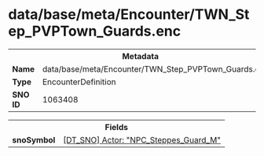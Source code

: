 <h1>data/base/meta/Encounter/TWN_Step_PVPTown_Guards.enc</h1><table><tr><th colspan="100%">Metadata</th></tr><tr><td><b>Name</b></td><td>data/base/meta/Encounter/TWN_Step_PVPTown_Guards.enc</td></tr><tr><td><b>Type</b></td><td>EncounterDefinition</td></tr><tr><td><b>SNO ID</b></td><td>1063408</td></tr></table>

<table><tr><th colspan="100%">Fields</th></tr><tr><td><b>snoSymbol</b></td><td><a href="..\Actor\NPC_Steppes_Guard_M.acr">[DT_SNO] Actor: "NPC_Steppes_Guard_M"</a></td></tr></table>

